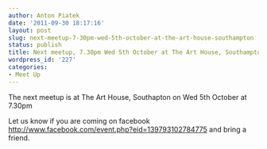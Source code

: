 ```yaml
---
author: Anton Piatek
date: '2011-09-30 18:17:16'
layout: post
slug: next-meetup-7-30pm-wed-5th-october-at-the-art-house-southampton
status: publish
title: Next meetup, 7.30pm Wed 5th October at The Art House, Southampton
wordpress_id: '227'
categories:
- Meet Up
---
```


The next meetup is at The Art House, Southapton on Wed 5th October at
7.30pm

Let us know if you are coming on facebook
http://www.facebook.com/event.php?eid=139793102784775 and bring a
friend.
